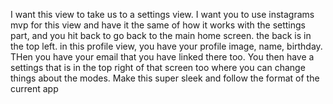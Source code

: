 I want this view to take us to a settings view. I want you to use instagrams mvp for this view and have it the same of how it works with the settings part, and you hit back to go back to the main home screen. the back is in the top left. in this profile view, you have your profile image, name, birthday. THen you have your email that you have linked there too. You then have a settings that is in the top right of that screen too where you can change things about the modes. Make this super sleek and follow the format of the current app